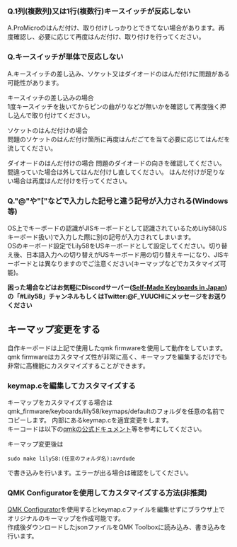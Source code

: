 ### Q.1列(複数列)又は1行(複数行)キースイッチが反応しない
A.ProMicroのはんだ付け、取り付けしっかりとできてない場合があります。再度確認し、必要に応じて再度はんだ付け、取り付けを行ってください。

### Q.キースイッチが単体で反応しない
A.キースイッチの差し込み、ソケット又はダイオードのはんだ付けに問題がある可能性があります。

キースイッチの差し込みの場合  
1度キースイッチを抜いてからピンの曲がりなどが無いかを確認して再度強く押し込んで取り付けてください。

ソケットのはんだ付けの場合  
問題のソケットのはんだ付け箇所に再度はんだごてを当て必要に応じてはんだを流してください。  
  
ダイオードのはんだ付けの場合
問題のダイオードの向きを確認してください。間違っていた場合は外してはんだ付けし直してください。
はんだ付けが足りない場合は再度はんだ付けを行ってください。

### Q."@"や"["などで入力した記号と違う記号が入力される(Windows等)
OS上でキーボードの認識がJISキーボードとして認識されているためLily58(USキーボード扱い)で入力した際に別の記号が入力されてしまいます。  
OSのキーボード設定でLily58をUSキーボードとして設定してください。切り替え後、日本語入力への切り替えがUSキーボード用の切り替えキーになり、JISキーボードとは異なりますのでご注意ください(キーマップなどでカスタマイズ可能)。


**困った場合などはお気軽にDiscordサーバー([Self-Made Keyboards in Japan](https://discordapp.com/invite/NM7XtDW))の「#Lily58」チャンネルもしくはTwitter:@F_YUUCHIにメッセージをお送りください**

## キーマップ変更をする
自作キーボードは上記で使用したqmk firmwareを使用して動作をしています。  
qmk firmwareはカスタマイズ性が非常に高く、キーマップを編集するだけでも非常に高機能にカスタマイズすることができます。
### keymap.cを編集してカスタマイズする
キーマップをカスタマイズする場合はqmk_firmware/keyboards/lily58/keymaps/defaultのフォルダを任意の名前でコピーします。
内部にあるkeymap.cを適宜変更をします。  
キーコードは以下の[qmkの公式ドキュメント](https://docs.qmk.fm/#/keycodes)等を参考にしてください。

キーマップ変更後は

    sudo make lily58:(任意のフォルダ名):avrdude  

で書き込みを行います。エラーが出る場合は確認をしてください。  
  
### QMK Configuratorを使用してカスタマイズする方法(非推奨)
[QMK Configurator](https://config.qmk.fm/#/lily58/rev1/LAYOUT)を使用するとkeymap.cファイルを編集せずにブラウザ上でオリジナルのキーマップを作成可能です。  
作成後ダウンロードしたjsonファイルをQMK Toolboxに読み込み、書き込みを行います。